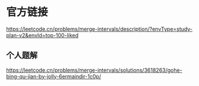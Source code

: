 # 官方链接
https://leetcode.cn/problems/merge-intervals/description/?envType=study-plan-v2&envId=top-100-liked

## 个人题解
https://leetcode.cn/problems/merge-intervals/solutions/3618263/gohe-bing-qu-jian-by-jolly-6ermaindir-1c0p/